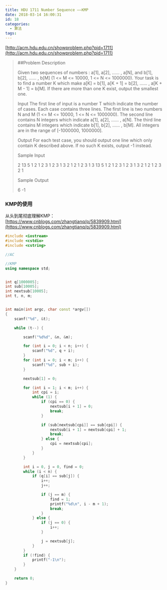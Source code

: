 ```yaml
---
title: HDU 1711 Number Sequence ——KMP
date: 2018-03-14 16:00:31
id: 18
categories:
  - 算法
tags:
---
```


[http://acm.hdu.edu.cn/showproblem.php?pid=1711](http://acm.hdu.edu.cn/showproblem.php?pid=1711)

> ##Problem Description
>
> Given two sequences of numbers : a[1], a[2], ...... , a[N], and b[1], b[2], ...... , b[M] (1 <= M <= 10000, 1 <= N <= 1000000). Your task is to find a number K which make a[K] = b[1], a[K + 1] = b[2], ...... , a[K + M - 1] = b[M]. If there are more than one K exist, output the smallest one.
>  
> 
> Input
> The first line of input is a number T which indicate the number of cases. Each case contains three lines. The first line is two numbers N and M (1 <= M <= 10000, 1 <= N <= 1000000). The second line contains N integers which indicate a[1], a[2], ...... , a[N]. The third line contains M integers which indicate b[1], b[2], ...... , b[M]. All integers are in the range of [-1000000, 1000000].
>  
> 
> Output
> For each test case, you should output one line which only contain K described above. If no such K exists, output -1 instead.
>  
> 
> Sample Input
> 
> 2
> 13 5
> 1 2 1 2 3 1 2 3 1 3 2 1 2
> 1 2 3 1 3
> 13 5
> 1 2 1 2 3 1 2 3 1 3 2 1 2
> 1 2 3 2 1
> 
>  
> 
> Sample Output
> 
> 6
> -1

### KMP的使用

从头到尾彻底理解KMP：
[https://www.cnblogs.com/zhangtianq/p/5839909.html](https://www.cnblogs.com/zhangtianq/p/5839909.html)

```cpp
#include <iostream>
#include <cstdio>
#include <cstring>

//AC

//KMP
using namespace std;


int q[1000005];
int sub[10005];
int nextsub[10005];
int t, n, m;


int main(int argc, char const *argv[])
{
	scanf("%d", &t);

	while (t--) {

		scanf("%d%d", &n, &m);

		for (int i = 0; i < n; i++) {
			scanf("%d", q + i);
		}
		for (int i = 0; i < m; i++) {
			scanf("%d", sub + i);
		}

		nextsub[1] = 0;

		for (int i = 1; i < m; i++) {
			int cpi = i;
			while (1) {
				if (cpi == 0) {
					nextsub[i + 1] = 0;
					break;
				}

				if (sub[nextsub[cpi]] == sub[cpi]) {
					nextsub[i + 1] = nextsub[cpi] + 1;
					break;
				} else {
					cpi = nextsub[cpi];
				}
			}
		}

		int i = 0, j = 0, find = 0;
		while (i < n) {
			if (q[i] == sub[j]) {
				i++;
				j++;

				if (j == m) {
					find = 1;
					printf("%d\n", i - m + 1);
					break;
				}
			} else {
				if (j == 0) {
					i++;
				}

				j = nextsub[j];
			}
		}
		if (!find) {
			printf("-1\n");
		}
	}

	return 0;
}

```